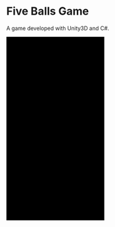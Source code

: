 # Five Balls Game
A game developed with Unity3D and C#.

![Da Gameplay](https://github.com/moienr/Five_balls_game/blob/9797f45dc47733663b8796614f5cdccf55e8bf5b/demo_vid/DemoVid.gif)
